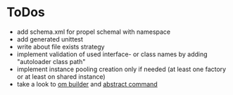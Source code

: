 # ToDos

* add schema.xml for propel schemal with namespace
* add generated unittest
* write about file exists strategy
* implement validation of used interface- or class names by adding "autoloader class path"
* implement instance pooling creation only if needed (at least one factory or at least on shared instance)
* take a look to [om builder](https://github.com/propelorm/Propel/blob/master/generator/lib/builder/om/OMBuilder.php) and [abstract command](https://github.com/propelorm/Propel2/blob/master/src/Propel/Generator/Command/AbstractCommand.php)
